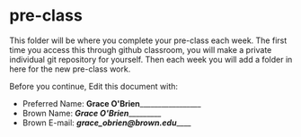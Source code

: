 # pre-class


This folder will be where you complete your pre-class each week. The first time you access this through github classroom, you will make a private individual git repository for yourself. Then each week you will add a folder in here for the new pre-class work. 

Before you continue, Edit this document with:


- Preferred Name: ________Grace O'Brien_________________________
- Brown Name: _________Grace O'Brien__________________
- Brown E-mail: _________grace_obrien@brown.edu_____________
